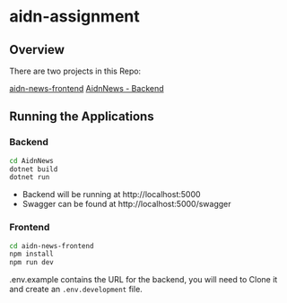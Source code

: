 # aidn-assignment

## Overview

There are two projects in this Repo:

[aidn-news-frontend](./aidn-news-frontend/README.md)
[AidnNews - Backend](./AidnNews/Readme.md)

## Running the Applications

### Backend
```bash
cd AidnNews
dotnet build
dotnet run
```

* Backend will be running at http://localhost:5000
* Swagger can be found at http://localhost:5000/swagger

### Frontend

```bash
cd aidn-news-frontend
npm install
npm run dev
```

.env.example contains the URL for the backend, you will need to Clone it and create an `.env.development` file.
